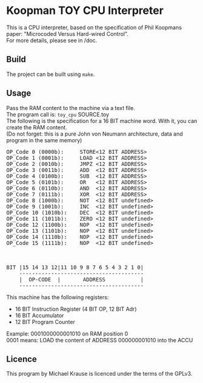 # Koopman TOY CPU Interpreter 

This is a CPU interpreter, based on the specification of Phil Koopmans paper: "Microcoded Versus Hard-wired Control".<br>
For more details, please see in /doc.

##  Build

The project can be built using `make`.

## Usage 

Pass the RAM content to the machine via a text file.<br>
The program call is: `toy_cpu` SOURCE.toy<br>
The following is the specification for a 16 BIT machine word. With it, you can create the RAM content.<br>
(Do not forget: this is a pure John von Neumann architecture, data and program in the same memory)<br>


<pre>
OP_Code 0 (0000b):	   STORE<12 BIT ADDRESS>
OP_Code 1 (0001b):	   LOAD	<12 BIT ADDRESS>
OP_Code 2 (0010b):	   JMPZ	<12 BIT ADDRESS>
OP_Code 3 (0011b):	   ADD	<12 BIT ADDRESS>
OP_Code 4 (0100b):	   SUB	<12 BIT ADDRESS>
OP_Code 5 (0101b):	   OR	<12 BIT ADDRESS>
OP_Code 6 (0110b):	   AND	<12 BIT ADDRESS>
OP_Code 7 (0111b):	   XOR	<12 BIT ADDRESS>
OP_Code 8 (1000b):	   NOT	<12 BIT undefined>
OP_Code 9 (1001b):	   INC	<12 BIT undefined>
OP_Code 10 (1010b):	   DEC	<12 BIT undefined>
OP_Code 11 (1011b):	   ZERO	<12 BIT undefined>
OP_Code 12 (1100b):	   NOP	<12 BIT undefined>
OP_Code 13 (1101b):	   NOP	<12 BIT undefined>
OP_Code 14 (1110b):	   NOP	<12 BIT undefined>
OP_Code 15 (1111b):	   NOP	<12 BIT undefined>



BIT |15 14 13 12|11 10 9 8 7 6 5 4 3 2 1 0|
	---------------------------------------
	|  OP-CODE  |		ADDRESS	          |
	---------------------------------------
</pre>

This machine has the following registers:

* 16 BIT Instruction Register (4 BIT OP, 12 BIT Adr)
* 16 BIT Accumulator
* 12 BIT Program Counter

Example: 0001000000001010 on RAM position 0 <br>
0001 means: LOAD the content of ADDRESS 000000001010 into the ACCU


## Licence

This program by Michael Krause is licenced under the terms of the GPLv3.

